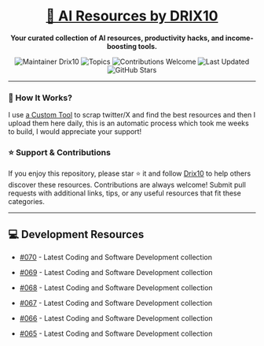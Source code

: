 <div align="center">
  <h1><a href="https://x.com/DRIX_10_" target="_blank">🚀 AI Resources by DRIX10</a></h1>
  <p><strong>Your curated collection of AI resources, productivity hacks, and income-boosting tools.</strong></p>
</div>

<div align="center">
  <img src="https://img.shields.io/badge/Maintainer-Drix10-blue" alt="Maintainer Drix10" />
  <img src="https://img.shields.io/badge/Topics-Productivity%2C%20AI%2C%20Tips%20and%20Tricks-red" alt="Topics" />
  <img src="https://img.shields.io/badge/Contributions-Welcome-brightgreen" alt="Contributions Welcome" />
  <img src="https://img.shields.io/github/last-commit/Drix10/ai-resources?style=flat-square&color=5D6D7E" alt="Last Updated" />
  <img src="https://img.shields.io/github/stars/Drix10/ai-resources?style=social" alt="GitHub Stars" />
</div>

---

### 🧵 How It Works?

I use [a Custom Tool](https://github.com/Drix10/Twitter-Gemini-GitHub-MVP) to scrap twitter/X and find the best resources and then I upload them here daily, this is an automatic process which took me weeks to build, I would appreciate your support!

### ⭐️ Support & Contributions

If you enjoy this repository, please star ⭐️ it and follow [Drix10](https://github.com/Drix10) to help others discover these resources. Contributions are always welcome! Submit pull requests with additional links, tips, or any useful resources that fit these categories.

---


## 💻 Development Resources
- [#070](https://github.com/Drix10/ai-resources/blob/main/Coding%20and%20Software%20Development/resources-070.md) - Latest Coding and Software Development collection

- [#069](https://github.com/Drix10/ai-resources/blob/main/Coding%20and%20Software%20Development/resources-069.md) - Latest Coding and Software Development collection

- [#068](https://github.com/Drix10/ai-resources/blob/main/Coding%20and%20Software%20Development/resources-068.md) - Latest Coding and Software Development collection

- [#067](https://github.com/Drix10/ai-resources/blob/main/Coding%20and%20Software%20Development/resources-067.md) - Latest Coding and Software Development collection

- [#066](https://github.com/Drix10/ai-resources/blob/main/Coding%20and%20Software%20Development/resources-066.md) - Latest Coding and Software Development collection

- [#065](https://github.com/Drix10/ai-resources/blob/main/Coding%20and%20Software%20Development/resources-065.md) - Latest Coding and Software Development collection